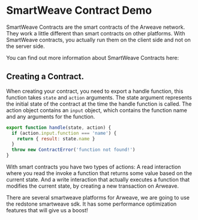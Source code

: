 # SmartWeave Contract Demo

SmartWeave Contracts are the smart contracts of the Arweave network. They work 
a little different than smart contracts on other platforms. With SmartWeave
contracts, you actually run them on the client side and not on the server side.

You can find out more information about SmartWeave Contracts here:

## Creating a Contract.

When creating your contract, you need to export a handle function, this
function takes `state` and `action` arguments. The state argument represents
the initial state of the contract at the time the handle function is called.
The action object contains an `input` object, which contains the function name and
any arguments for the function.

``` js
export function handle(state, action) {
  if (action.input.function === 'name') {
    return { result: state.name }
  }
  throw new ContractError('function not found!')
}
```

With smart contracts you have two types of actions: A read interaction where you read the 
invoke a function that returns some value based on the current state. And a write interaction that actually executes a function that modifies the current state, by 
creating a new transaction on Arweave.

There are several smartweave platforms for Arweave, we are going to use the redstone
smartweave sdk. It has some performance optimization features that will give us 
a boost!
